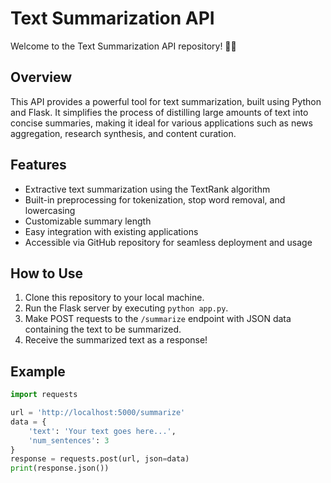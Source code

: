 # Text Summarization API

Welcome to the Text Summarization API repository! 📝🚀

## Overview

This API provides a powerful tool for text summarization, built using Python and Flask. It simplifies the process of distilling large amounts of text into concise summaries, making it ideal for various applications such as news aggregation, research synthesis, and content curation.

## Features

- Extractive text summarization using the TextRank algorithm
- Built-in preprocessing for tokenization, stop word removal, and lowercasing
- Customizable summary length
- Easy integration with existing applications
- Accessible via GitHub repository for seamless deployment and usage

## How to Use

1. Clone this repository to your local machine.
2. Run the Flask server by executing `python app.py`.
3. Make POST requests to the `/summarize` endpoint with JSON data containing the text to be summarized.
4. Receive the summarized text as a response!

## Example

```python
import requests

url = 'http://localhost:5000/summarize'
data = {
    'text': 'Your text goes here...',
    'num_sentences': 3
}
response = requests.post(url, json=data)
print(response.json())
